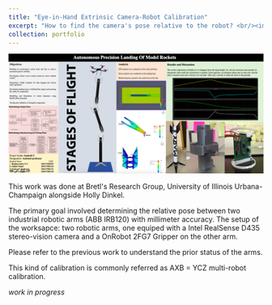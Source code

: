 ```yaml
---
title: "Eye-in-Hand Extrinsic Camera-Robot Calibration"
excerpt: "How to find the camera's pose relative to the robot? <br/><img src='/images/robot_robot.png'>"
collection: portfolio
---
```


![Overview](/images/t8.png "Overview")

This work was done at Bretl's Research Group, University of Illinois Urbana-Champaign alongside Holly Dinkel.

The primary goal involved determining the relative pose between two industrial robotic arms (ABB IRB120) with millimeter accuracy. The setup of the worksapce: two robotic arms, one equiped with a Intel RealSense D435 stereo-vision camera and a OnRobot 2FG7 Gripper on the other arm.

Please refer to the previous work to understand the prior status of the arms.

This kind of calibration is commonly referred as AXB = YCZ multi-robot calibration.

*work in progress*
